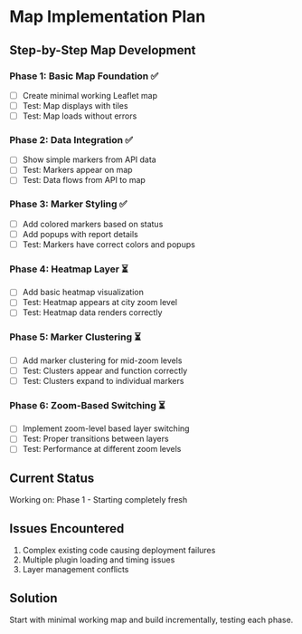 # Map Implementation Plan

## Step-by-Step Map Development

### Phase 1: Basic Map Foundation ✅
- [ ] Create minimal working Leaflet map
- [ ] Test: Map displays with tiles
- [ ] Test: Map loads without errors

### Phase 2: Data Integration ✅  
- [ ] Show simple markers from API data
- [ ] Test: Markers appear on map
- [ ] Test: Data flows from API to map

### Phase 3: Marker Styling ✅
- [ ] Add colored markers based on status
- [ ] Add popups with report details
- [ ] Test: Markers have correct colors and popups

### Phase 4: Heatmap Layer ⏳
- [ ] Add basic heatmap visualization 
- [ ] Test: Heatmap appears at city zoom level
- [ ] Test: Heatmap data renders correctly

### Phase 5: Marker Clustering ⏳
- [ ] Add marker clustering for mid-zoom levels
- [ ] Test: Clusters appear and function correctly
- [ ] Test: Clusters expand to individual markers

### Phase 6: Zoom-Based Switching ⏳
- [ ] Implement zoom-level based layer switching
- [ ] Test: Proper transitions between layers
- [ ] Test: Performance at different zoom levels

## Current Status
Working on: Phase 1 - Starting completely fresh

## Issues Encountered
1. Complex existing code causing deployment failures
2. Multiple plugin loading and timing issues
3. Layer management conflicts

## Solution
Start with minimal working map and build incrementally, testing each phase.